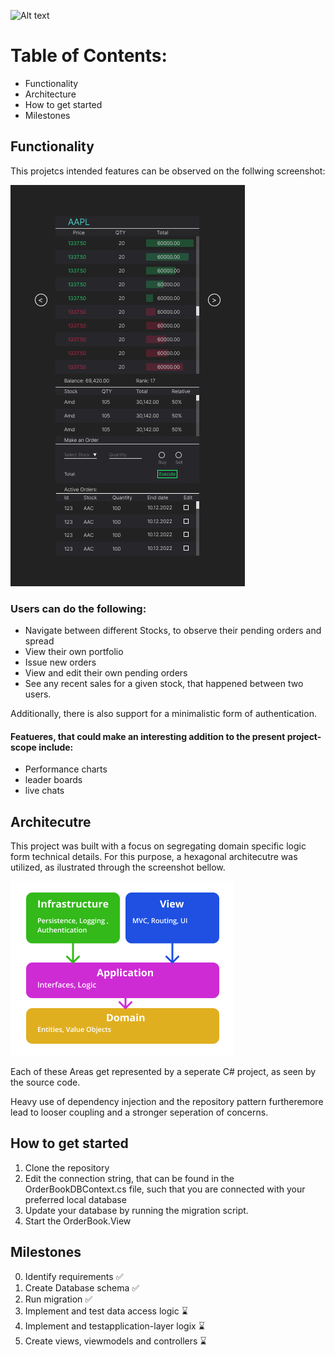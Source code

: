 ![Alt text](https://github.com/LeonBecker1/OrderBook/blob/master/MD-Ressources/%F0%9F%93%88_Order_Book.png "Optional title")

# Table of Contents:
* Functionality
* Architecture
* How to get started
* Milestones

## Functionality

This projetcs intended features can be observed on the follwing screenshot:

![Alt text](https://github.com/LeonBecker1/OrderBook/blob/master/MD-Ressources/Frame.png "Optional title")

### Users can do the following:

* Navigate between different Stocks, to observe their pending orders and spread
* View their own portfolio
* Issue new orders
* View and edit their own pending orders
* See any recent sales for a given stock, that happened between two users.

Additionally, there is also support for a minimalistic form of authentication.

#### Featueres, that could make an interesting addition to the present project-scope include:
* Performance charts
* leader boards
* live chats

## Architecutre

This project was built with a focus on segregating domain specific logic form technical details. For this purpose, a hexagonal architecutre was utilized, as ilustrated through the screenshot bellow.

![Alt text](https://github.com/LeonBecker1/OrderBook/blob/master/MD-Ressources/Architecture.png "Optional title")

Each of these Areas get represented by a seperate C# project, as seen by the source code.

Heavy use of dependency injection and the repository pattern furtheremore lead to looser coupling and a stronger seperation of concerns.

## How to get started

1. Clone the repository
2. Edit the connection string, that can be found in the OrderBookDBContext.cs file, such that you are connected with your preferred local database
3. Update your database by running the migration script.
4. Start the OrderBook.View

## Milestones

0. Identify requirements    ✅ 
1. Create Database schema   ✅
2. Run migration    ✅
3. Implement and test data access logic   ⌛
4. Implement and testapplication-layer logix    ⌛
5. Create views, viewmodels and controllers   ⌛

